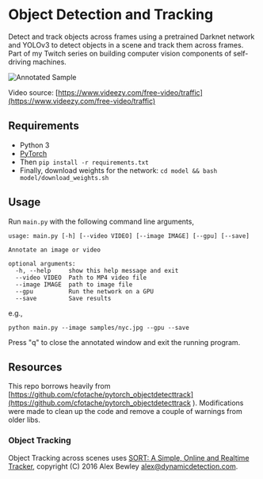 # Object Detection and Tracking

Detect and track objects across frames using a pretrained Darknet network and YOLOv3 to detect objects in a scene and track them across frames. Part of my Twitch series on building computer vision components of self-driving machines.

![Annotated Sample](./sample.gif)

Video source: [https://www.videezy.com/free-video/traffic](https://www.videezy.com/free-video/traffic)

## Requirements

* Python 3
* [PyTorch](https://pytorch.org/get-started/locally/)
* Then `pip install -r requirements.txt`
* Finally, download weights for the network: `cd model && bash model/download_weights.sh`

## Usage

Run `main.py` with the following command line arguments,

```
usage: main.py [-h] [--video VIDEO] [--image IMAGE] [--gpu] [--save]

Annotate an image or video

optional arguments:
  -h, --help     show this help message and exit
  --video VIDEO  Path to MP4 video file
  --image IMAGE  path to image file
  --gpu          Run the network on a GPU
  --save         Save results
```

e.g.,

    python main.py --image samples/nyc.jpg --gpu --save

Press "q" to close the annotated window and exit the running program.

## Resources

This repo borrows heavily from [https://github.com/cfotache/pytorch_objectdetecttrack](https://github.com/cfotache/pytorch_objectdetecttrack
). Modifications were made to clean up the code and remove a couple of warnings from older libs.

### Object Tracking 

Object Tracking across scenes uses [SORT: A Simple, Online and Realtime Tracker](https://github.com/abewley/sort), copyright (C) 2016 Alex Bewley alex@dynamicdetection.com.



